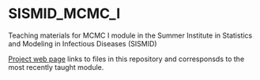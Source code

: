 # SISMID_MCMC_I
Teaching materials for MCMC I module in the Summer Institute in Statistics and Modeling in Infectious Diseases (SISMID)

[Project web page](http://vnminin.github.io/SISMID_MCMC_I/) links to files in this repository and corresponsds to the most recently taught module.